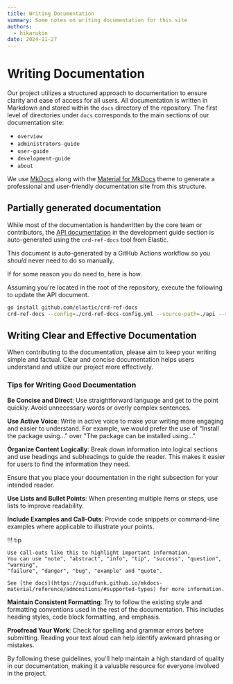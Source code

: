 ```yaml
---
title: Writing Documentation
summary: Some notes on writing documentation for this site
authors:
  - hikarukin
date: 2024-11-27
---
```


# Writing Documentation

Our project utilizes a structured approach to documentation to ensure clarity and
ease of access for all users. All documentation is written in Markdown and stored
within the `docs` directory of the repository. The first level of directories under
`docs` corresponds to the main sections of our documentation site:

- `overview`
- `administrators-guide`
- `user-guide`
- `development-guide`
- `about`

We use [MkDocs](https://www.mkdocs.org/) along with the [Material for MkDocs](https://squidfunk.github.io/mkdocs-material/)
theme to generate a professional and user-friendly documentation site from this
structure.

## Partially generated documentation

While most of the documentation is handwritten by the core team or contributors,
the [API documentation](../development-guide/00_api.md) in the development guide
section is auto-generated using the `crd-ref-docs` tool from Elastic.

This document is auto-generated by a GitHub Actions workflow so you *should* never
need to do so manually.

If for some reason you do need to, here is how.

Assuming you're located in the root of the repository, execute the following to
update the API document.

```bash
go install github.com/elastic/crd-ref-docs
crd-ref-docs --config=./crd-ref-docs-config.yml --source-path=./api --renderer=markdown --output-path=./docs/development-guide/00_api.md
```

## Writing Clear and Effective Documentation

When contributing to the documentation, please aim to keep your writing simple
and factual. Clear and concise documentation helps users understand and utilize
our project more effectively.

### Tips for Writing Good Documentation

**Be Concise and Direct**:
Use straightforward language and get to the point quickly. Avoid unnecessary words
or overly complex sentences.

**Use Active Voice**:
Write in active voice to make your writing more engaging and easier to understand.
For example, we would prefer the use of "Install the package using..." over
"The package can be installed using...".

**Organize Content Logically**:
Break down information into logical sections and use headings and subheadings to
guide the reader. This makes it easier for users to find the information they need.

Ensure that you place your documentation in the right subsection for your intended
reader.

**Use Lists and Bullet Points**:
When presenting multiple items or steps, use lists to improve readability.

**Include Examples and Call-Outs**:
Provide code snippets or command-line examples where applicable to illustrate
your points.

!!! tip

    Use call-outs like this to highlight important information.
    You can use "note", "abstract", "info", "tip", "success", "question", "warning",
    "failure", "danger", "bug", "example" and "quote".
    
    See [the docs](https://squidfunk.github.io/mkdocs-material/reference/admonitions/#supported-types) for more information.

**Maintain Consistent Formatting**:
Try to follow the existing style and formatting conventions used in the rest of
the documentation. This includes heading styles, code block formatting, and emphasis.

**Proofread Your Work**:
Check for spelling and grammar errors before submitting. Reading your text aloud
can help identify awkward phrasing or mistakes.

By following these guidelines, you'll help maintain a high standard of quality in
our documentation, making it a valuable resource for everyone involved in the project.
